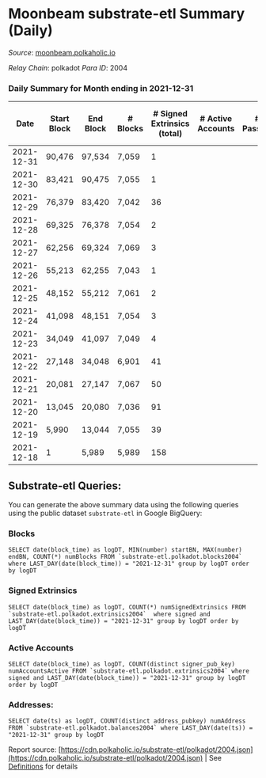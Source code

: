 # Moonbeam substrate-etl Summary (Daily)

_Source_: [moonbeam.polkaholic.io](https://moonbeam.polkaholic.io)

*Relay Chain*: polkadot
*Para ID*: 2004



### Daily Summary for Month ending in 2021-12-31


| Date | Start Block | End Block | # Blocks | # Signed Extrinsics (total) | # Active Accounts | # Passive | # New | # Addresses with Balances | # Events | # Transfers | # XCM Transfers In | # XCM Transfers Out |
| ---- | ----------- | --------- | -------- | --------------------------- | ----------------- | --------- | ----- | ------------------------- | -------- | ----------- | ------------------ | ------------------- |
| 2021-12-31 | 90,476 | 97,534 | 7,059  | 1 |  |  |  | 169 | 21,723 |   |   |   |
| 2021-12-30 | 83,421 | 90,475 | 7,055  | 1 |  |  |  |  | 21,715 |   |   |   |
| 2021-12-29 | 76,379 | 83,420 | 7,042  | 36 |  |  |  |  | 22,170 |   |   |   |
| 2021-12-28 | 69,325 | 76,378 | 7,054  | 2 |  |  |  |  | 21,713 |   |   |   |
| 2021-12-27 | 62,256 | 69,324 | 7,069  | 3 |  |  |  |  | 21,766 |   |   |   |
| 2021-12-26 | 55,213 | 62,255 | 7,043  | 1 |  |  |  |  | 21,540 |   |   |   |
| 2021-12-25 | 48,152 | 55,212 | 7,061  | 2 |  |  |  |  | 21,735 |   |   |   |
| 2021-12-24 | 41,098 | 48,151 | 7,054  | 3 |  |  |  |  | 21,723 |   |   |   |
| 2021-12-23 | 34,049 | 41,097 | 7,049  | 4 |  |  |  |  | 21,706 |   |   |   |
| 2021-12-22 | 27,148 | 34,048 | 6,901  | 41 |  |  |  |  | 21,480 | 1 ($32,074.30) |   |   |
| 2021-12-21 | 20,081 | 27,147 | 7,067  | 50 |  |  |  |  | 21,689 |   |   |   |
| 2021-12-20 | 13,045 | 20,080 | 7,036  | 91 |  |  |  |  | 21,799 |   |   |   |
| 2021-12-19 | 5,990 | 13,044 | 7,055  | 39 |  |  |  |  | 21,513 |   |   |   |
| 2021-12-18 | 1 | 5,989 | 5,989  | 158 |  |  |  |  | 18,989 | 80 ($814,763,788.92) |   |   |

## Substrate-etl Queries:
You can generate the above summary data using the following queries using the public dataset `substrate-etl` in Google BigQuery:


### Blocks
```
SELECT date(block_time) as logDT, MIN(number) startBN, MAX(number) endBN, COUNT(*) numBlocks FROM `substrate-etl.polkadot.blocks2004`  where LAST_DAY(date(block_time)) = "2021-12-31" group by logDT order by logDT
```


### Signed Extrinsics
```
SELECT date(block_time) as logDT, COUNT(*) numSignedExtrinsics FROM `substrate-etl.polkadot.extrinsics2004`  where signed and LAST_DAY(date(block_time)) = "2021-12-31" group by logDT order by logDT
```


### Active Accounts
```
SELECT date(block_time) as logDT, COUNT(distinct signer_pub_key) numAccountsActive FROM `substrate-etl.polkadot.extrinsics2004` where signed and LAST_DAY(date(block_time)) = "2021-12-31" group by logDT order by logDT
```


### Addresses:
```
SELECT date(ts) as logDT, COUNT(distinct address_pubkey) numAddress FROM `substrate-etl.polkadot.balances2004` where LAST_DAY(date(ts)) = "2021-12-31" group by logDT
```



Report source: [https://cdn.polkaholic.io/substrate-etl/polkadot/2004.json](https://cdn.polkaholic.io/substrate-etl/polkadot/2004.json) | See [Definitions](/DEFINITIONS.md) for details
